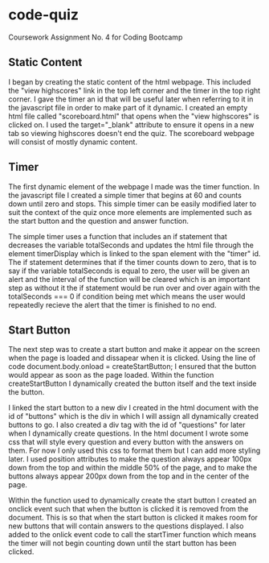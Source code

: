 # code-quiz
Coursework Assignment No. 4 for Coding Bootcamp

## Static Content
I began by creating the static content of the html webpage. This included the "view highscores" link in the top left corner and the timer in the top right corner. I gave the timer an id that will be useful later when referring to it in the javascript file in order to make part of it dynamic. I created an empty html file called "scoreboard.html" that opens when the "view highscores" is clicked on. I used the target="_blank" attribute to ensure it opens in a new tab so viewing highscores doesn't end the quiz. The scoreboard webpage will consist of mostly dynamic content.

## Timer
The first dynamic element of the webpage I made was the timer function. In the javascript file I created a simple timer that begins at 60 and counts down until zero and stops. This simple timer can be easily modified later to suit the context of the quiz once more elements are implemented such as the start button and the question and answer function.

The simple timer uses a function that includes an if statement that decreases the variable totalSeconds and updates the html file through the element timerDisplay which is linked to the span element with the "timer" id. The if statement determines that if the timer counts down to zero, that is to say if the variable totalSeconds is equal to zero, the user will be given an alert and the interval of the function will be cleared which is an important step as without it the if statement would be run over and over again with the totalSeconds === 0 if condition being met which means the user would repeatedly recieve the alert that the timer is finished to no end.

## Start Button
The next step was to create a start button and make it appear on the screen when the page is loaded and dissapear when it is clicked. Using the line of code document.body.onload = createStartButton; I ensured that the button would appear as soon as the page loaded. Within the function createStartButton I dynamically created the button itself and the text inside the button. 

I linked the start button to a new div I created in the html document with the id of "buttons" which is the div in which I will assign all dynamically created buttons to go. I also created a div tag with the id of "questions" for later when I dynamically create questions. In the html document I wrote some css that will style every question and every button with the answers on them. For now I only used this css to format them but I can add more styling later. I used position attributes to make the question always appear 100px down from the top and within the middle 50% of the page, and to make the buttons always appear 200px down from the top and in the center of the page.

Within the function used to dynamically create the start button I created an onclick event such that when the button is clicked it is removed from the document. This is so that when the start button is clicked it makes room for new buttons that will contain answers to the questions displayed. I also added to the onlick event code to call the startTimer function which means the timer will not begin counting down until the start button has been clicked.